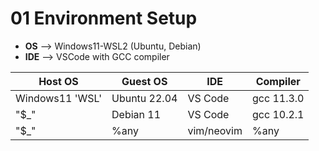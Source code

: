 # 01 Environment Setup

- **OS** —> Windows11-WSL2 (Ubuntu, Debian)
- **IDE** —> VSCode with GCC compiler



|Host OS|Guest OS|IDE|Compiler|
|---|---|---|---|
|Windows11 'WSL'|Ubuntu 22.04|VS Code|gcc 11.3.0|
|"$_"|Debian 11|VS Code|gcc 10.2.1|
|"$_"|%any|vim/neovim|%any|